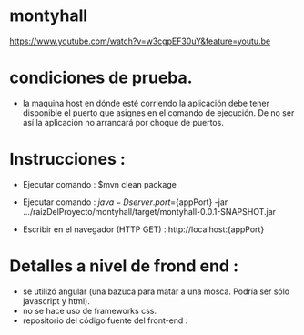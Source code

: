 # montyhall
https://www.youtube.com/watch?v=w3cgpEF30uY&feature=youtu.be

# condiciones de prueba.

- la maquina host en dónde esté corriendo la aplicación debe tener disponible el puerto que asignes en el comando de ejecución. De no ser así la aplicación no arrancará por choque de puertos.

# Instrucciones : 

- Ejecutar comando : $mvn clean package

- Ejecutar comando : $java -Dserver.port=${appPort} -jar  .../raizDelProyecto/montyhall/target/montyhall-0.0.1-SNAPSHOT.jar

- Escribir en el navegador (HTTP GET) : http://localhost:{appPort}

# Detalles a nivel de frond end :

- se utilizó angular (una bazuca para matar a una mosca. Podría ser sólo javascript y html).
- no se hace uso de frameworks css.
- repositorio del código fuente del front-end : 
